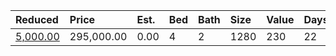 | Reduced                                                                             | Price      | Est. | Bed | Bath | Size | Value | Days | Lot  | Year | HOA | Open |
| :---------------------------------------------------------------------------------- | :--------- | :--- | :-- | :--- | :--- | :---- | :--- | :--- | :--- | :-- | :--- |
| [5,000.00](https://www.movoto.com/home/2923-okelly-st-raleigh-nc-27607-413_2333155) | 295,000.00 | 0.00 | 4   | 2    | 1280 | 230   | 22   | 0.27 | 1950 | 0   |      |